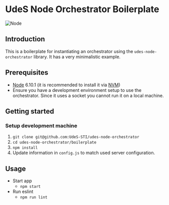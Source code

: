UdeS Node Orchestrator Boilerplate
==================================
![Node](https://img.shields.io/badge/node-6.10.1-brightgreen.svg)

## Introduction
This is a boilerplate for instantiating an orchestrator using the
`udes-node-orchestrator` library. It has a very minimalistic example.

## Prerequisites
* [Node](https://nodejs.org) 6.10.1 (it is recommended to install it via
[NVM](https://github.com/creationix/nvm))
* Ensure you have a development environment setup to use the orchestrator.
Since it uses a socket you cannot run it on a local machine.

## Getting started
### Setup development machine
1. `git clone git@github.com:UdeS-STI/udes-node-orchestrator`
2. `cd udes-node-orchestrator/boilerplate`
3. `npm install`
4. Update information in `config.js` to match used server configuration.

## Usage
* Start app
  * `npm start`
* Run eslint
  * `npm run lint`
